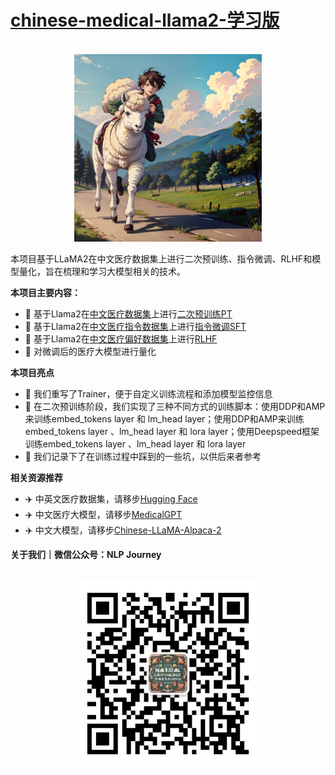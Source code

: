 # [chinese-medical-llama2-学习版](https://https://github.com/jialinzhang/chinese-medical-llama2)

<p align='center'>
    <br>
    <img src='./pic/羊驼男孩.png' width=300 height=300>
    <br>
</p>

本项目基于LLaMA2在中文医疗数据集上进行二次预训练、指令微调、RLHF和模型量化，旨在梳理和学习大模型相关的技术。

**本项目主要内容：**

- 🚀 基于Llama2在[中文医疗数据集](https://huggingface.co/datasets/shibing624/medical/viewer/pretrain/train)上进行[二次预训练PT](./src/pretrain/README.md)
- 🚀 基于Llama2在[中文医疗指令数据集](https://huggingface.co/datasets/shibing624/medical/viewer/finetune/train)上进行[指令微调SFT](./src/fine_tuning/RADME.md)
- 🚀 基于Llama2在[中文医疗偏好数据集](https://huggingface.co/datasets/shibing624/medical/viewer/reward/train)上进行[RLHF](./src/rlhf/RADME.md)
- 🚀 对微调后的医疗大模型进行量化

**本项目亮点**

- 🌹 我们重写了Trainer，便于自定义训练流程和添加模型监控信息
- 🌹 在二次预训练阶段，我们实现了三种不同方式的训练脚本：使用DDP和AMP来训练embed_tokens layer 和 lm_head layer；使用DDP和AMP来训练embed_tokens layer 、lm_head layer 和 lora layer；使用Deepspeed框架训练embed_tokens layer 、lm_head layer 和 lora layer
- 🌹 我们记录下了在训练过程中踩到的一些坑，以供后来者参考


**相关资源推荐**

- ✈️ 中英文医疗数据集，请移步[Hugging Face](https://huggingface.co/datasets/shibing624/medical)
- ✈️ 中文医疗大模型，请移步[MedicalGPT](https://github.com/shibing624/MedicalGPT)
- ✈️ 中文大模型，请移步[Chinese-LLaMA-Alpaca-2](https://github.com/ymcui/Chinese-LLaMA-Alpaca-2)

**关于我们｜微信公众号：NLP Journey**

<p align='center'>
    <br>
    <img src='./pic/nlp-journey-wechat-account.jpg' width=300 height=300>
    <br>
</p>
